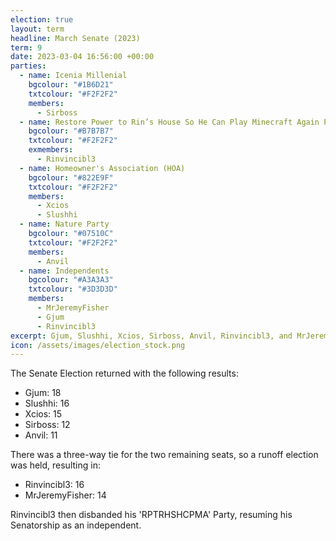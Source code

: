 ```yaml
---
election: true
layout: term
headline: March Senate (2023)
term: 9
date: 2023-03-04 16:56:00 +00:00
parties:
  - name: Icenia Millenial
    bgcolour: "#1B6D21"
    txtcolour: "#F2F2F2"
    members:
      - Sirboss
  - name: Restore Power to Rin’s House So He Can Play Minecraft Again Party (RPTRHSHCPMA)
    bgcolour: "#B7B7B7"
    txtcolour: "#F2F2F2"
    exmembers:
      - Rinvincibl3
  - name: Homeowner's Association (HOA)
    bgcolour: "#822E9F"
    txtcolour: "#F2F2F2"
    members:
      - Xcios
      - Slushhi
  - name: Nature Party
    bgcolour: "#07510C"
    txtcolour: "#F2F2F2"
    members:
      - Anvil
  - name: Independents
    bgcolour: "#A3A3A3"
    txtcolour: "#3D3D3D"
    members:
      - MrJeremyFisher
      - Gjum
      - Rinvincibl3
excerpt: Gjum, Slushhi, Xcios, Sirboss, Anvil, Rinvincibl3, and MrJeremyFisher elected to the Senate.
icon: /assets/images/election_stock.png
---
```

The Senate Election returned with the following results:

- Gjum: 18
- Slushhi: 16
- Xcios: 15
- Sirboss: 12
- Anvil: 11

There was a three-way tie for the two remaining seats, so a runoff election was held, resulting in:
- Rinvincibl3: 16
- MrJeremyFisher: 14

Rinvincibl3 then disbanded his 'RPTRHSHCPMA' Party, resuming his Senatorship as an independent.
